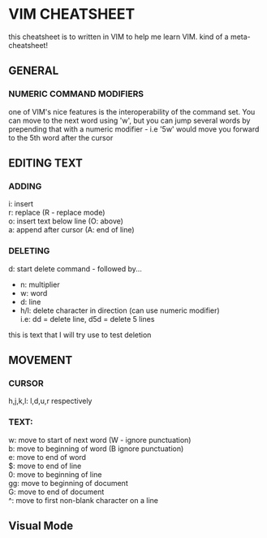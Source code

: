 # VIM CHEATSHEET

this cheatsheet is to written in VIM to help me learn VIM.
kind of a meta-cheatsheet!


## GENERAL

### NUMERIC COMMAND MODIFIERS

one of VIM's nice features is the interoperability of the command set.
You can move to the next word using 'w', but you can jump several words
by prepending that with a numeric modifier - i.e '5w' would move you
forward to the 5th word after the cursor


## EDITING TEXT

### ADDING  

i: insert  
r: replace (R - replace mode)  
o: insert text below line (O: above)  
a: append after cursor (A: end of line)  

### DELETING

d: start delete command - followed by...
- n: multiplier  
- w: word  
- d: line  
- h/l: delete character in direction (can use numeric modifier)  
i.e: dd = delete line, d5d = delete 5 lines  


this is  text that I will try use to test deletion

## MOVEMENT

### CURSOR

h,j,k,l: l,d,u,r respectively

### TEXT:
w: move to start of next word (W - ignore punctuation)  
b: move to beginning of word (B ignore punctuation)  
e: move to end of word  
$: move to end of line  
0: move to beginning of line  
gg: move to beginning of document  
G: move to end of document  
^: move to first non-blank character on a line  


## Visual Mode


